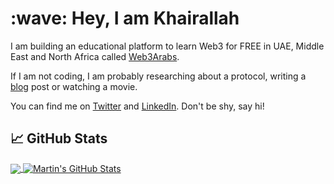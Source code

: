 
<h1 align="left" id="KhairallahA-title">:wave: Hey, I am Khairallah</h1>
  <p>
      I am building an educational platform to learn Web3 for FREE in UAE, Middle East and North Africa called
      <a href="https://web3arabs.com">Web3Arabs</a>.
    </p>
    <p>
      If I am not coding, I am probably researching about a protocol, writing a
      <a href="https://khairallah.hashnode.dev"> blog</a> post or watching a
      movie.
    </p>
    <p>
      You can find me on
      <a href="https://twitter.com/Eng_khairallah1">Twitter</a> and
      <a href="https://www.linkedin.com/in/khairallah-w3a/">LinkedIn</a>. Don't be
      shy, say hi!
    </p>

## &#x1f4c8; GitHub Stats

<a href="https://github.com/KhairallahA/KhairallahA">
  <img align="center" src="https://github-readme-stats.vercel.app/api/top-langs/?username=KhairallahA&title_color=ffffff&text_color=c9cacc&icon_color=2bbc8a&bg_color=1d1f21&langs_count=3" />
</a>
<a href="https://github.com/KhairallahA/KhairallahA">
  <img align="center" src="https://github-readme-stats.vercel.app/api?username=KhairallahA&show_icons=true&line_height=27&count_private=true&title_color=ffffff&text_color=c9cacc&icon_color=2bbc8a&bg_color=1d1f21" alt="Martin's GitHub Stats" />
</a>
